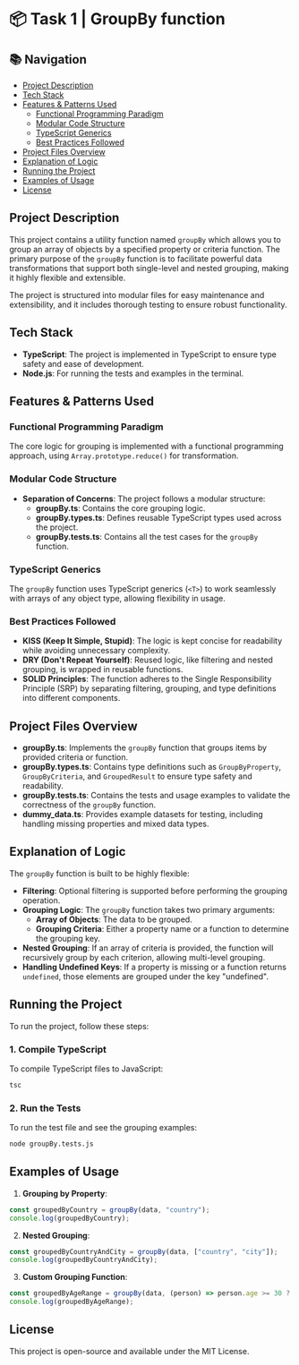 # 📦 Task 1 | GroupBy function

## 📚 Navigation
- [Project Description](#project-description)
- [Tech Stack](#tech-stack)
- [Features & Patterns Used](#features-patterns-used)
  - [Functional Programming Paradigm](#functional-programming-paradigm)
  - [Modular Code Structure](#modular-code-structure)
  - [TypeScript Generics](#typescript-generics)
  - [Best Practices Followed](#best-practices-followed)
- [Project Files Overview](#project-files-overview)
- [Explanation of Logic](#explanation-of-logic)
- [Running the Project](#running-the-project)
- [Examples of Usage](#examples-of-usage)
- [License](#license)

## Project Description

This project contains a utility function named `groupBy` which allows you to group an array of objects by a specified property or criteria function. The primary purpose of the `groupBy` function is to facilitate powerful data transformations that support both single-level and nested grouping, making it highly flexible and extensible.

The project is structured into modular files for easy maintenance and extensibility, and it includes thorough testing to ensure robust functionality.

## Tech Stack

- **TypeScript**: The project is implemented in TypeScript to ensure type safety and ease of development.
- **Node.js**: For running the tests and examples in the terminal.

## Features & Patterns Used

### Functional Programming Paradigm

The core logic for grouping is implemented with a functional programming approach, using `Array.prototype.reduce()` for transformation.

### Modular Code Structure

- **Separation of Concerns**: The project follows a modular structure:
  - **groupBy.ts**: Contains the core grouping logic.
  - **groupBy.types.ts**: Defines reusable TypeScript types used across the project.
  - **groupBy.tests.ts**: Contains all the test cases for the `groupBy` function.

### TypeScript Generics

The `groupBy` function uses TypeScript generics (`<T>`) to work seamlessly with arrays of any object type, allowing flexibility in usage.

### Best Practices Followed

- **KISS (Keep It Simple, Stupid)**: The logic is kept concise for readability while avoiding unnecessary complexity.
- **DRY (Don't Repeat Yourself)**: Reused logic, like filtering and nested grouping, is wrapped in reusable functions.
- **SOLID Principles**: The function adheres to the Single Responsibility Principle (SRP) by separating filtering, grouping, and type definitions into different components.

## Project Files Overview

- **groupBy.ts**: Implements the `groupBy` function that groups items by provided criteria or function.
- **groupBy.types.ts**: Contains type definitions such as `GroupByProperty`, `GroupByCriteria`, and `GroupedResult` to ensure type safety and readability.
- **groupBy.tests.ts**: Contains the tests and usage examples to validate the correctness of the `groupBy` function.
- **dummy\_data.ts**: Provides example datasets for testing, including handling missing properties and mixed data types.

## Explanation of Logic

The `groupBy` function is built to be highly flexible:

- **Filtering**: Optional filtering is supported before performing the grouping operation.
- **Grouping Logic**: The `groupBy` function takes two primary arguments:
  - **Array of Objects**: The data to be grouped.
  - **Grouping Criteria**: Either a property name or a function to determine the grouping key.
- **Nested Grouping**: If an array of criteria is provided, the function will recursively group by each criterion, allowing multi-level grouping.
- **Handling Undefined Keys**: If a property is missing or a function returns `undefined`, those elements are grouped under the key "undefined".

## Running the Project

To run the project, follow these steps:

### 1. Compile TypeScript

To compile TypeScript files to JavaScript:

```bash
tsc
```

### 2. Run the Tests

To run the test file and see the grouping examples:

```bash
node groupBy.tests.js
```

## Examples of Usage

1. **Grouping by Property**:

```typescript
const groupedByCountry = groupBy(data, "country");
console.log(groupedByCountry);
```

2. **Nested Grouping**:

```typescript
const groupedByCountryAndCity = groupBy(data, ["country", "city"]);
console.log(groupedByCountryAndCity);
```

3. **Custom Grouping Function**:

```typescript
const groupedByAgeRange = groupBy(data, (person) => person.age >= 30 ? "30 and above" : "Below 30");
console.log(groupedByAgeRange);
```

## License

This project is open-source and available under the MIT License.
